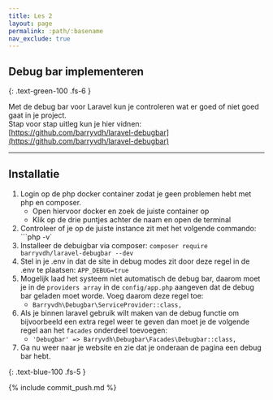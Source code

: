 ```yaml
---
title: Les 2
layout: page
permalink: :path/:basename
nav_exclude: true
---
```


## Debug bar implementeren 
{: .text-green-100 .fs-6 }

Met de debug bar voor Laravel kun je controleren wat er goed of niet goed gaat in je project.<br>
Stap voor stap uitleg kun je hier vidnen:<Br>
[https://github.com/barryvdh/laravel-debugbar](https://github.com/barryvdh/laravel-debugbar)

---

## Installatie
1. Login op de php docker container zodat je geen problemen hebt met php en composer.
    - Open hiervoor docker en zoek de juiste container op
    - Klik op de drie puntjes achter de naam en open de terminal
3. Controleer of je op de juiste instance zit met het volgende commando: ```php -v`
4. Installeer de debuigbar via composer: ```composer require barryvdh/laravel-debugbar --dev```
5. Stel in je .env in dat de site in debug modes zit door deze regel in de .env te plaatsen: ```APP_DEBUG=true```
6. Mogelijk laad het systeem niet automatisch de debug bar, daarom moet je in de ``providers array`` in de ``config/app.php`` aangeven dat de debug bar geladen moet worde. Voeg daarom deze regel toe:
   - ```Barryvdh\Debugbar\ServiceProvider::class,```
7. Als je binnen laravel gebruik wilt maken van de debug functie om bijvoorbeeld een extra regel weer te geven dan moet je de volgende regel aan het ``facades`` onderdeel toevoegen:
   - ```'Debugbar' => Barryvdh\Debugbar\Facades\Debugbar::class,```
8. Ga nu weer naar je website en zie dat je onderaan de pagina een debug bar hebt.

{: .text-blue-100 .fs-5 }

{% include commit_push.md %}



